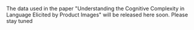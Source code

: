 The data used in the paper "Understanding the Cognitive Complexity in Language Elicited by Product Images" will be released here soon. Please stay tuned
